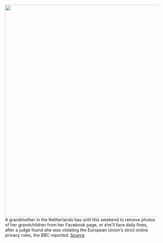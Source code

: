 <img src='https://cdn.vox-cdn.com/thumbor/ynmMhK5uwqI5hLgdcK0nrSnirb0=/0x0:2040x1360/1200x800/filters:focal(857x517:1183x843)/cdn.vox-cdn.com/uploads/chorus_image/image/66831535/acastro_180806_1777_facebook_0001.0.jpg' width='700px' /><br/>
A grandmother in the Netherlands has until this weekend to remove photos of her grandchildren from her Facebook page, or she'll face daily fines, after a judge found she was violating the European Union's strict online privacy rules, the BBC reported.
<a href='https://www.theverge.com/2020/5/22/21267348/facebook-gdpr-privacy-photos-fine-grandmother-grandchildren'> Source <a/>